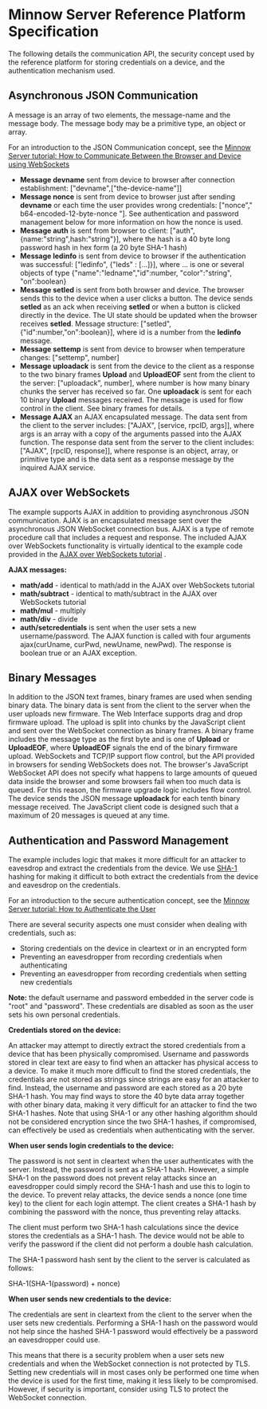 # Minnow Server Reference Platform Specification

The following details the communication API, the security concept used by the reference platform for storing credentials on a device, and the authentication mechanism used.

## Asynchronous JSON Communication

A message is an array of two elements, the message-name and the message body. The message body may be a primitive type, an object or array.

For an introduction to the JSON Communication concept, see the [Minnow Server tutorial: How to Communicate Between the Browser and Device using WebSockets](https://realtimelogic.com/blog/2018/11/Creating-SinglePage-Apps-with-the-Minnow-Server#communicate)

* **Message devname** sent from device to browser after connection establishment: ["devname",["the-device-name"]]
* **Message nonce** is sent from device to browser just after sending **devname** or each time the user provides wrong credentials: ["nonce"," b64-encoded-12-byte-nonce "]. See authentication and password management below for more information on how the nonce is used.
* **Message auth** is sent from browser to client: ["auth", {name:"string",hash:"string"}], where the hash is a 40 byte long password hash in hex form (a 20 byte SHA-1 hash)
* **Message ledinfo** is sent from device to browser if the authentication was successful: ["ledinfo", {"leds" : [...]}], where ... is one or several objects of type {"name":"ledname","id":number, "color":"string", "on":boolean}
* **Message setled** is sent from both browser and device. The browser sends this to the device when a user clicks a button. The device sends **setled** as an ack when receiving **setled** or when a button is clicked directly in the device. The UI state should be updated when the browser receives **setled**. Message structure: ["setled", {"id":number,"on":boolean}], where id is a number from the **ledinfo** message.
* **Message settemp** is sent from device to browser when temperature changes: ["settemp", number]
* **Message uploadack** is sent from the device to the client as a response to the two binary frames **Upload** and **UploadEOF** sent from the client to the server: ["uploadack", number], where number is how many binary chunks the server has received so far. One **uploadack** is sent for each 10 binary **Upload** messages received. The message is used for flow control in the client. See binary frames for details.
* **Message AJAX** an AJAX encapsulated message. The data sent from the client to the server includes: ["AJAX", [service, rpcID, args]], where args is an array with a copy of the arguments passed into the AJAX function. The response data sent from the server to the client includes: ["AJAX", [rpcID, response]], where response is an object, array, or primitive type and is the data sent as a response message by the inquired AJAX service.

## AJAX over WebSockets

The example supports AJAX in addition to providing asynchronous JSON communication. AJAX is an encapsulated message sent over the asynchronous JSON WebSocket connection bus. AJAX is a type of remote procedure call that includes a request and response. The included AJAX over WebSockets functionality is virtually identical to the example code provided in the [AJAX over WebSockets tutorial](https://makoserver.net/blog/2018/10/AJAX-over-WebSockets) .

**AJAX messages:**
* **math/add** - identical to math/add in the AJAX over WebSockets tutorial
* **math/subtract** - identical to math/subtract in the AJAX over WebSockets tutorial
* **math/mul** - multiply
* **math/div** - divide
* **auth/setcredentials** is sent when the user sets a new username/password. The AJAX function is called with four arguments ajax(curUname, curPwd, newUname, newPwd). The response is boolean true or an AJAX exception.

## Binary Messages

In addition to the JSON text frames, binary frames are used when sending binary data. The binary data is sent from the client to the server when the user uploads new firmware. The Web Interface supports drag and drop firmware upload. The upload is split into chunks by the JavaScript client and sent over the WebSocket connection as binary frames. A binary frame includes the message type as the first byte and is one of **Upload** or **UploadEOF**, where **UploadEOF** signals the end of the binary firmware upload. WebSockets and TCP/IP support flow control, but the API provided in browsers for sending WebSockets does not. The browser's JavaScript WebSocket API does not specify what happens to large amounts of queued data inside the browser and some browsers fail when too much data is queued. For this reason, the firmware upgrade logic includes flow control. The device sends the JSON message **uploadack** for each tenth binary message received. The JavaScript client code is designed such that a maximum of 20 messages is queued at any time.

## Authentication and Password Management

The example includes logic that makes it more difficult for an attacker to eavesdrop and extract the credentials from the device. We use [SHA-1](https://en.wikipedia.org/wiki/SHA-1) hashing for making it difficult to both extract the credentials from the device and eavesdrop on the credentials.

For an introduction to the secure authentication concept, see the [Minnow Server tutorial: How to Authenticate the User](https://realtimelogic.com/blog/2018/11/Creating-SinglePage-Apps-with-the-Minnow-Server#authenticate)

There are several security aspects one must consider when dealing with credentials, such as:

* Storing credentials on the device in cleartext or in an encrypted form
* Preventing an eavesdropper from recording credentials when authenticating
* Preventing an eavesdropper from recording credentials when setting new credentials

**Note:** the default username and password embedded in the server code is "root" and "password". These credentials are disabled as soon as the user sets his own personal credentials.

**Credentials stored on the device:**

An attacker may attempt to directly extract the stored credentials from a device that has been physically compromised. Username and passwords stored in clear text are easy to find when an attacker has physical access to a device. To make it much more difficult to find the stored credentials, the credentials are not stored as strings since strings are easy for an attacker to find. Instead, the username and password are each stored as a 20 byte SHA-1 hash. You may find ways to store the 40 byte data array together with other binary data, making it very difficult for an attacker to find the two SHA-1 hashes. Note that using SHA-1 or any other hashing algorithm should not be considered encryption since the two SHA-1 hashes, if compromised, can effectively be used as credentials when authenticating with the server.

**When user sends login credentials to the device:**

The password is not sent in cleartext when the user authenticates with the server. Instead, the password is sent as a SHA-1 hash. However, a simple SHA-1 on the password does not prevent relay attacks since an eavesdropper could simply record the SHA-1 hash and use this to login to the device. To prevent relay attacks, the device sends a nonce (one time key) to the client for each login attempt. The client creates a SHA-1 hash by combining the password with the nonce, thus preventing relay attacks.

The client must perform two SHA-1 hash calculations since the device stores the credentials as a SHA-1 hash. The device would not be able to verify the password if the client did not perform a double hash calculation.

The SHA-1 password hash sent by the client to the server is calculated as follows:

SHA-1(SHA-1(password) + nonce)

**When user sends new credentials to the device:**

The credentials are sent in cleartext from the client to the server when the user sets new credentials. Performing a SHA-1 hash on the password would not help since the hashed SHA-1 password would effectively be a password an eavesdropper could use.

This means that there is a security problem when a user sets new credentials and when the WebSocket connection is not protected by TLS. Setting new credentials will in most cases only be performed one time when the device is used for the first time, making it less likely to be compromised. However, if security is important, consider using TLS to protect the WebSocket connection.

